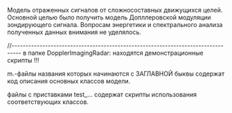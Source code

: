 
Модель отраженных сигналов от сложносоставных движущихся целей.
Основной целью было получить модель Допллеровской модуляции зондирующего сигнала.
Вопросам энергетики и спектрального анализа полученных данных внимания не уделялось.

//---------------------------------------------------------------------------------
в папке DopplerImagingRadar:
	находятся демонстрационные скрипты !!! 

	
m.-файлы названия которых начинаются с ЗАГЛАВНОЙ быквы содержат код
описания основных классов модели. 

файлы с приставками test_... содержат скрипты использования соответствующих
классов.



	
	